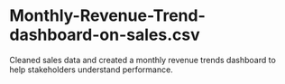 # Monthly-Revenue-Trend-dashboard-on-sales.csv
Cleaned sales data and created a monthly revenue trends dashboard to help stakeholders understand performance.
